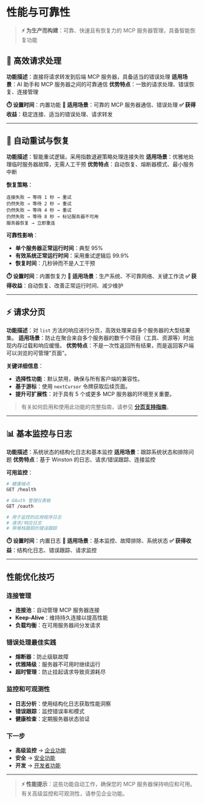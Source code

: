 # 性能与可靠性

> **⚡ 为生产而构建**：可靠、快速且有恢复力的 MCP 服务器管理，具备智能恢复功能

## 🔄 高效请求处理

**功能描述**：直接将请求转发到后端 MCP 服务器，具备适当的错误处理
**适用场景**：AI 助手和 MCP 服务器之间的可靠通信
**优势特点**：一致的请求处理、错误恢复、连接管理

**⏱️ 设置时间**：内置功能
**🎯 适用场景**：可靠的 MCP 服务器通信、错误处理
**✅ 获得收益**：稳定连接、适当的错误处理、请求转发

---

## 🔄 自动重试与恢复

**功能描述**：智能重试逻辑，采用指数退避策略处理连接失败
**适用场景**：优雅地处理临时服务器故障，无需人工干预
**优势特点**：自动恢复、熔断器模式、最小服务中断

**恢复策略**：

```
连接失败 → 等待 1 秒 → 重试
仍然失败 → 等待 2 秒 → 重试
仍然失败 → 等待 4 秒 → 重试
仍然失败 → 等待 8 秒 → 标记服务器不可用
服务器恢复 → 立即重连
```

**可靠性影响**：

- **单个服务器正常运行时间**：典型 95%
- **有效系统正常运行时间**：采用重试逻辑后 99.9%
- **恢复时间**：几秒钟而不是人工干预

**⏱️ 设置时间**：内置恢复力
**🎯 适用场景**：生产系统、不可靠网络、关键工作流
**✅ 获得收益**：自动恢复、改善正常运行时间、减少维护

---

## ⚡️ 请求分页

**功能描述**：对 `list` 方法的响应进行分页，高效处理来自多个服务器的大型结果集。
**适用场景**：防止在聚合来自多个服务器的数千个项目（工具、资源等）时出现内存过载和响应缓慢。
**优势特点**：不是一次性返回所有结果，而是返回客户端可以浏览的可管理"页面"。

**关键详细信息**：

- **选择性功能**：默认禁用，确保与所有客户端的兼容性。
- **基于游标**：使用 `nextCursor` 令牌获取后续页面。
- **提升可扩展性**：对于具有 5 个或更多 MCP 服务器的环境至关重要。

> 有关如何启用和使用此功能的完整指南，请参见 **[分页支持指南](/reference/pagination.md)**。

---

## 📊 基本监控与日志

**功能描述**：系统状态的结构化日志和基本监控
**适用场景**：跟踪系统状态和排除问题
**优势特点**：基于 Winston 的日志、请求/错误跟踪、连接监控

**可用监控**：

```bash
# 健康端点
GET /health

# OAuth 管理仪表板
GET /oauth

# 用于监控的应用程序日志
# 请求/响应日志
# 带堆栈跟踪的错误跟踪
```

**⏱️ 设置时间**：内置日志
**🎯 适用场景**：基本监控、故障排除、系统状态
**✅ 获得收益**：结构化日志、错误跟踪、请求监控

---

## 性能优化技巧

### 连接管理

- **连接池**：自动管理 MCP 服务器连接
- **Keep-Alive**：维持持久连接以提高性能
- **负载均衡**：在可用服务器间分发请求

### 错误处理最佳实践

- **熔断器**：防止级联故障
- **优雅降级**：服务器不可用时继续运行
- **超时管理**：防止挂起请求导致资源耗尽

### 监控和可观测性

- **日志分析**：使用结构化日志获取性能洞察
- **错误跟踪**：监控错误率和模式
- **健康检查**：定期服务器状态验证

### 下一步

- **高级监控** → [企业功能](/guide/advanced/enterprise)
- **安全** → [安全功能](/guide/advanced/security)
- **开发** → [开发者功能](/guide/integrations/developer-tools)

---

> **⚡ 性能提示**：这些功能自动工作，确保您的 MCP 服务器保持响应和可用。有关高级监控和可观测性，请参见企业功能。
